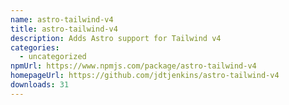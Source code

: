 ```yaml
---
name: astro-tailwind-v4
title: astro-tailwind-v4
description: Adds Astro support for Tailwind v4
categories:
  - uncategorized
npmUrl: https://www.npmjs.com/package/astro-tailwind-v4
homepageUrl: https://github.com/jdtjenkins/astro-tailwind-v4
downloads: 31
---
```

